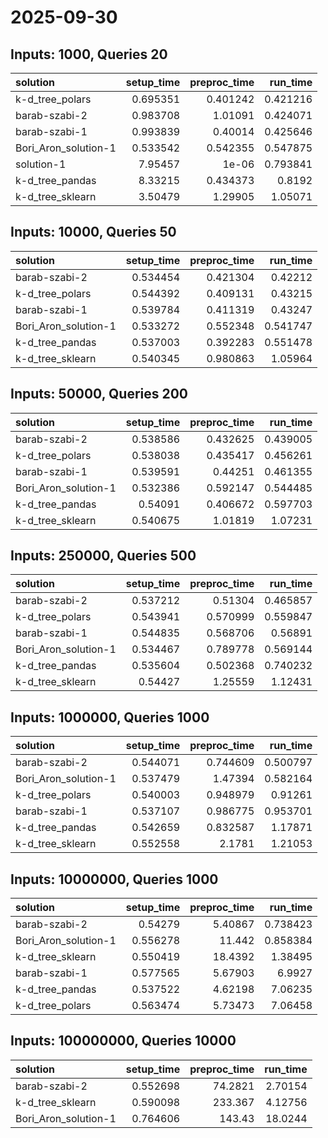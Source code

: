 # 2025-09-30

## Inputs: 1000, Queries 20

| solution             |   setup_time |   preproc_time |   run_time |
|:---------------------|-------------:|---------------:|-----------:|
| k-d_tree_polars      |     0.695351 |       0.401242 |   0.421216 |
| barab-szabi-2        |     0.983708 |       1.01091  |   0.424071 |
| barab-szabi-1        |     0.993839 |       0.40014  |   0.425646 |
| Bori_Aron_solution-1 |     0.533542 |       0.542355 |   0.547875 |
| solution-1           |     7.95457  |       1e-06    |   0.793841 |
| k-d_tree_pandas      |     8.33215  |       0.434373 |   0.8192   |
| k-d_tree_sklearn     |     3.50479  |       1.29905  |   1.05071  |

## Inputs: 10000, Queries 50

| solution             |   setup_time |   preproc_time |   run_time |
|:---------------------|-------------:|---------------:|-----------:|
| barab-szabi-2        |     0.534454 |       0.421304 |   0.42212  |
| k-d_tree_polars      |     0.544392 |       0.409131 |   0.43215  |
| barab-szabi-1        |     0.539784 |       0.411319 |   0.43247  |
| Bori_Aron_solution-1 |     0.533272 |       0.552348 |   0.541747 |
| k-d_tree_pandas      |     0.537003 |       0.392283 |   0.551478 |
| k-d_tree_sklearn     |     0.540345 |       0.980863 |   1.05964  |

## Inputs: 50000, Queries 200

| solution             |   setup_time |   preproc_time |   run_time |
|:---------------------|-------------:|---------------:|-----------:|
| barab-szabi-2        |     0.538586 |       0.432625 |   0.439005 |
| k-d_tree_polars      |     0.538038 |       0.435417 |   0.456261 |
| barab-szabi-1        |     0.539591 |       0.44251  |   0.461355 |
| Bori_Aron_solution-1 |     0.532386 |       0.592147 |   0.544485 |
| k-d_tree_pandas      |     0.54091  |       0.406672 |   0.597703 |
| k-d_tree_sklearn     |     0.540675 |       1.01819  |   1.07231  |

## Inputs: 250000, Queries 500

| solution             |   setup_time |   preproc_time |   run_time |
|:---------------------|-------------:|---------------:|-----------:|
| barab-szabi-2        |     0.537212 |       0.51304  |   0.465857 |
| k-d_tree_polars      |     0.543941 |       0.570999 |   0.559847 |
| barab-szabi-1        |     0.544835 |       0.568706 |   0.56891  |
| Bori_Aron_solution-1 |     0.534467 |       0.789778 |   0.569144 |
| k-d_tree_pandas      |     0.535604 |       0.502368 |   0.740232 |
| k-d_tree_sklearn     |     0.54427  |       1.25559  |   1.12431  |

## Inputs: 1000000, Queries 1000

| solution             |   setup_time |   preproc_time |   run_time |
|:---------------------|-------------:|---------------:|-----------:|
| barab-szabi-2        |     0.544071 |       0.744609 |   0.500797 |
| Bori_Aron_solution-1 |     0.537479 |       1.47394  |   0.582164 |
| k-d_tree_polars      |     0.540003 |       0.948979 |   0.91261  |
| barab-szabi-1        |     0.537107 |       0.986775 |   0.953701 |
| k-d_tree_pandas      |     0.542659 |       0.832587 |   1.17871  |
| k-d_tree_sklearn     |     0.552558 |       2.1781   |   1.21053  |

## Inputs: 10000000, Queries 1000

| solution             |   setup_time |   preproc_time |   run_time |
|:---------------------|-------------:|---------------:|-----------:|
| barab-szabi-2        |     0.54279  |        5.40867 |   0.738423 |
| Bori_Aron_solution-1 |     0.556278 |       11.442   |   0.858384 |
| k-d_tree_sklearn     |     0.550419 |       18.4392  |   1.38495  |
| barab-szabi-1        |     0.577565 |        5.67903 |   6.9927   |
| k-d_tree_pandas      |     0.537522 |        4.62198 |   7.06235  |
| k-d_tree_polars      |     0.563474 |        5.73473 |   7.06458  |

## Inputs: 100000000, Queries 10000

| solution             |   setup_time |   preproc_time |   run_time |
|:---------------------|-------------:|---------------:|-----------:|
| barab-szabi-2        |     0.552698 |        74.2821 |    2.70154 |
| k-d_tree_sklearn     |     0.590098 |       233.367  |    4.12756 |
| Bori_Aron_solution-1 |     0.764606 |       143.43   |   18.0244  |